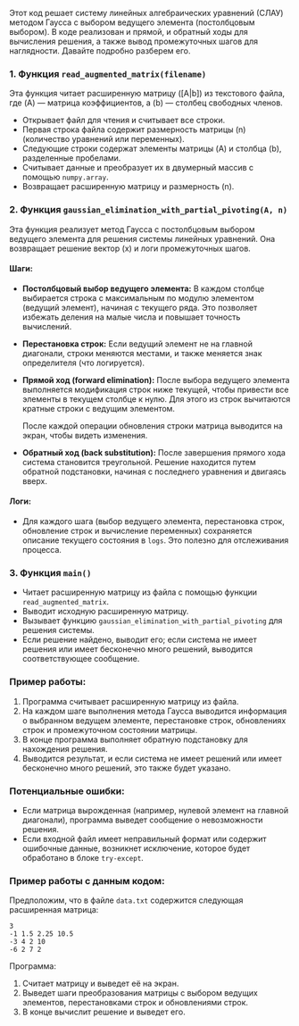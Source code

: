 Этот код решает систему линейных алгебраических уравнений (СЛАУ) методом Гаусса с выбором ведущего элемента (постолбцовым выбором). В коде реализован и прямой, и обратный ходы для вычисления решения, а также вывод промежуточных шагов для наглядности. Давайте подробно разберем его.

### 1. Функция `read_augmented_matrix(filename)`
Эта функция читает расширенную матрицу \([A|b]\) из текстового файла, где \(A\) — матрица коэффициентов, а \(b\) — столбец свободных членов.

- Открывает файл для чтения и считывает все строки.
- Первая строка файла содержит размерность матрицы \(n\) (количество уравнений или переменных).
- Следующие строки содержат элементы матрицы \(A\) и столбца \(b\), разделенные пробелами.
- Считывает данные и преобразует их в двумерный массив с помощью `numpy.array`.
- Возвращает расширенную матрицу и размерность \(n\).

### 2. Функция `gaussian_elimination_with_partial_pivoting(A, n)`
Эта функция реализует метод Гаусса с постолбцовым выбором ведущего элемента для решения системы линейных уравнений. Она возвращает решение вектор \(x\) и логи промежуточных шагов.

#### Шаги:
- **Постолбцовый выбор ведущего элемента:**
  В каждом столбце выбирается строка с максимальным по модулю элементом (ведущий элемент), начиная с текущего ряда. Это позволяет избежать деления на малые числа и повышает точность вычислений.
  
- **Перестановка строк:**
  Если ведущий элемент не на главной диагонали, строки меняются местами, и также меняется знак определителя (что логируется).
  
- **Прямой ход (forward elimination):**
  После выбора ведущего элемента выполняется модификация строк ниже текущей, чтобы привести все элементы в текущем столбце к нулю. Для этого из строк вычитаются кратные строки с ведущим элементом.
  
  После каждой операции обновления строки матрица выводится на экран, чтобы видеть изменения.

- **Обратный ход (back substitution):**
  После завершения прямого хода система становится треугольной. Решение находится путем обратной подстановки, начиная с последнего уравнения и двигаясь вверх.

#### Логи:
- Для каждого шага (выбор ведущего элемента, перестановка строк, обновление строк и вычисление переменных) сохраняется описание текущего состояния в `logs`. Это полезно для отслеживания процесса.

### 3. Функция `main()`
- Читает расширенную матрицу из файла с помощью функции `read_augmented_matrix`.
- Выводит исходную расширенную матрицу.
- Вызывает функцию `gaussian_elimination_with_partial_pivoting` для решения системы.
- Если решение найдено, выводит его; если система не имеет решения или имеет бесконечно много решений, выводится соответствующее сообщение.

### Пример работы:

1. Программа считывает расширенную матрицу из файла.
2. На каждом шаге выполнения метода Гаусса выводится информация о выбранном ведущем элементе, перестановке строк, обновлениях строк и промежуточном состоянии матрицы.
3. В конце программа выполняет обратную подстановку для нахождения решения.
4. Выводится результат, и если система не имеет решений или имеет бесконечно много решений, это также будет указано.

### Потенциальные ошибки:
- Если матрица вырожденная (например, нулевой элемент на главной диагонали), программа выведет сообщение о невозможности решения.
- Если входной файл имеет неправильный формат или содержит ошибочные данные, возникнет исключение, которое будет обработано в блоке `try-except`.

### Пример работы с данным кодом:

Предположим, что в файле `data.txt` содержится следующая расширенная матрица:

```
3
-1 1.5 2.25 10.5
-3 4 2 10
-6 2 7 2
```

Программа:
1. Считает матрицу и выведет её на экран.
2. Выведет шаги преобразования матрицы с выбором ведущих элементов, перестановками строк и обновлениями строк.
3. В конце вычислит решение и выведет его.